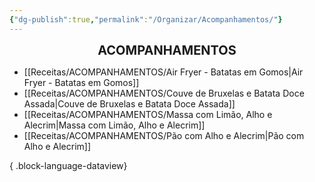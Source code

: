 ```yaml
---
{"dg-publish":true,"permalink":"/Organizar/Acompanhamentos/"}
---
```


<div style="text-align: center;"> <span style="font-size: 20px;"><b>ACOMPANHAMENTOS</b></span> </div>

- [[Receitas/ACOMPANHAMENTOS/Air Fryer - Batatas em Gomos\|Air Fryer - Batatas em Gomos]]
- [[Receitas/ACOMPANHAMENTOS/Couve de Bruxelas e Batata Doce Assada\|Couve de Bruxelas e Batata Doce Assada]]
- [[Receitas/ACOMPANHAMENTOS/Massa com Limão, Alho e Alecrim\|Massa com Limão, Alho e Alecrim]]
- [[Receitas/ACOMPANHAMENTOS/Pão com Alho e Alecrim\|Pão com Alho e Alecrim]]

{ .block-language-dataview}
